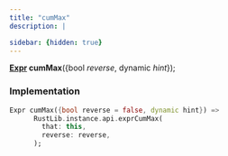 ```yaml
---
title: "cumMax"
description: |

sidebar: {hidden: true}
---
```

<span class="dart-code"><strong>[Expr] cumMax</strong>({<span class="nobr">bool <i>reverse</i></span>, <span class="nobr">dynamic <i>hint</i></span>});</span>


### Implementation
```dart
Expr cumMax({bool reverse = false, dynamic hint}) =>
      RustLib.instance.api.exprCumMax(
        that: this,
        reverse: reverse,
      );
```

[Expr]: /reference/classes/expr